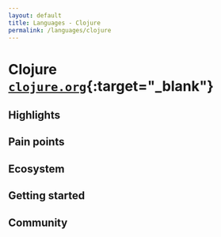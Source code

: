 ```yaml
---
layout: default
title: Languages - Clojure
permalink: /languages/clojure
---
```


# Clojure [`clojure.org`](https://clojure.org){:target="_blank"}

## Highlights

## Pain points

## Ecosystem

## Getting started

## Community

